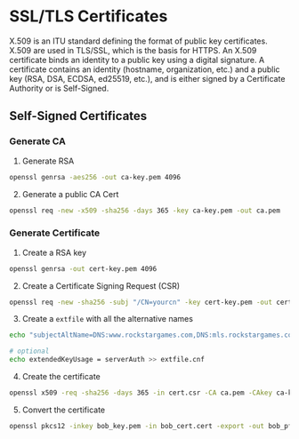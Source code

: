 # SSL/TLS Certificates

X.509 is an ITU standard defining the format of public key certificates. X.509 are used in TLS/SSL, which is the basis for HTTPS. An X.509 certificate binds an identity to a public key using a digital signature. A certificate contains an identity (hostname, organization, etc.) and a public key (RSA, DSA, ECDSA, ed25519, etc.), and is either signed by a Certificate Authority or is Self-Signed.

## Self-Signed Certificates

### Generate CA
1. Generate RSA
```bash
openssl genrsa -aes256 -out ca-key.pem 4096
```
2. Generate a public CA Cert
```bash
openssl req -new -x509 -sha256 -days 365 -key ca-key.pem -out ca.pem
```

### Generate Certificate
1. Create a RSA key
```bash
openssl genrsa -out cert-key.pem 4096
```
2. Create a Certificate Signing Request (CSR)
```bash
openssl req -new -sha256 -subj "/CN=yourcn" -key cert-key.pem -out cert.csr
```
3. Create a `extfile` with all the alternative names
```bash
echo "subjectAltName=DNS:www.rockstargames.com,DNS:mls.rockstargames.com,DNS:rockstargames.com,DNS:updates.rockstargames.com,DNS:tv.rockstargames.com,DNS:socialclub.rockstargames.com" >> extfile.cnf
```
```bash
# optional
echo extendedKeyUsage = serverAuth >> extfile.cnf
```
4. Create the certificate
```bash
openssl x509 -req -sha256 -days 365 -in cert.csr -CA ca.pem -CAkey ca-key.pem -out cert.pem -extfile extfile.cnf -CAcreateserial
```
5. Convert the certificate
```bash
openssl pkcs12 -inkey bob_key.pem -in bob_cert.cert -export -out bob_pfx.pfx
```
